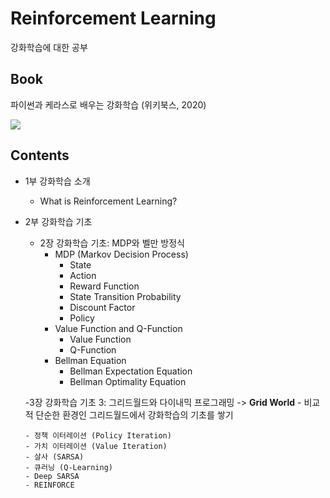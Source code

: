 # Reinforcement Learning
강화학습에 대한 공부

## Book

파이썬과 케라스로 배우는 강화학습 (위키북스, 2020)

![](https://wikibook.co.kr/images/cover/m/9791158392017.png)

## Contents

- 1부 강화학습 소개 
  - What is Reinforcement Learning?

- 2부 강화학습 기초
  - 2장 강화학습 기초: MDP와 벨만 방정식
    - MDP (Markov Decision Process)
      - State
      - Action
      - Reward Function
      - State Transition Probability
      - Discount Factor
      - Policy
    - Value Function and Q-Function
      - Value Function
      - Q-Function
    - Bellman Equation
      - Bellman Expectation Equation
      - Bellman Optimality Equation

  -3장 강화학습 기초 3: 그리드월드와 다이내믹 프로그래밍
-> **Grid World** - 비교적 단순한 환경인 그리드월드에서 강화학습의 기초를 쌓기

      - 정책 이터레이션 (Policy Iteration)
      - 가치 이터레이션 (Value Iteration)
      - 살사 (SARSA)
      - 큐러닝 (Q-Learning)
      - Deep SARSA
      - REINFORCE


